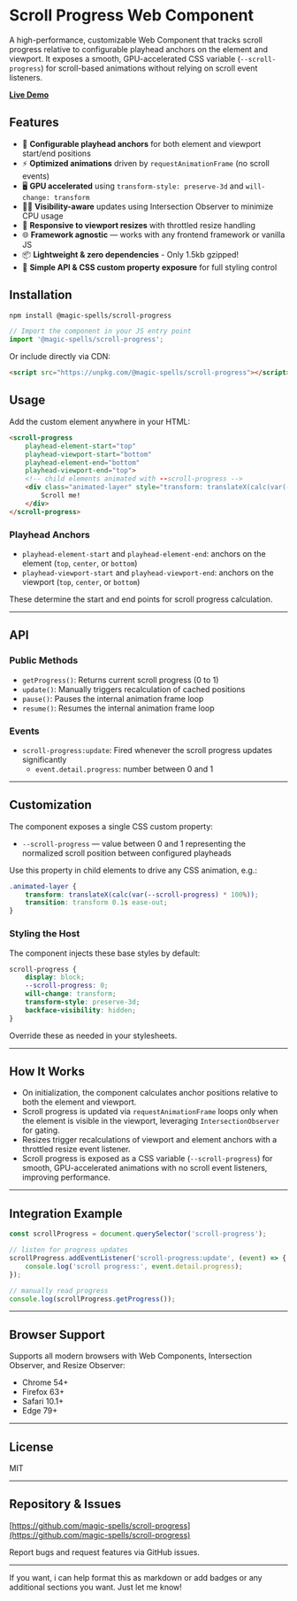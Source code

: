 # Scroll Progress Web Component

A high-performance, customizable Web Component that tracks scroll progress relative to configurable playhead anchors on the element and viewport. It exposes a smooth, GPU-accelerated CSS variable (`--scroll-progress`) for scroll-based animations without relying on scroll event listeners.

[**Live Demo**](https://magic-spells.github.io/scroll-progress/demo/)

## Features

- 🎯 **Configurable playhead anchors** for both element and viewport start/end positions
- ⚡ **Optimized animations** driven by `requestAnimationFrame` (no scroll events)
- 🖥️ **GPU accelerated** using `transform-style: preserve-3d` and `will-change: transform`
- 🕵️‍♂️ **Visibility-aware** updates using Intersection Observer to minimize CPU usage
- 📏 **Responsive to viewport resizes** with throttled resize handling
- 🌐 **Framework agnostic** — works with any frontend framework or vanilla JS
- 📦 **Lightweight & zero dependencies** - Only 1.5kb gzipped!
- 🔧 **Simple API & CSS custom property exposure** for full styling control

## Installation

```bash
npm install @magic-spells/scroll-progress
```

```javascript
// Import the component in your JS entry point
import '@magic-spells/scroll-progress';
```

Or include directly via CDN:

```html
<script src="https://unpkg.com/@magic-spells/scroll-progress"></script>
```

## Usage

Add the custom element anywhere in your HTML:

```html
<scroll-progress
	playhead-element-start="top"
	playhead-viewport-start="bottom"
	playhead-element-end="bottom"
	playhead-viewport-end="top">
	<!-- child elements animated with --scroll-progress -->
	<div class="animated-layer" style="transform: translateX(calc(var(--scroll-progress) * 100%));">
		Scroll me!
	</div>
</scroll-progress>
```

### Playhead Anchors

- `playhead-element-start` and `playhead-element-end`: anchors on the element (`top`, `center`, or `bottom`)
- `playhead-viewport-start` and `playhead-viewport-end`: anchors on the viewport (`top`, `center`, or `bottom`)

These determine the start and end points for scroll progress calculation.

---

## API

### Public Methods

- `getProgress()`: Returns current scroll progress (0 to 1)
- `update()`: Manually triggers recalculation of cached positions
- `pause()`: Pauses the internal animation frame loop
- `resume()`: Resumes the internal animation frame loop

### Events

- `scroll-progress:update`: Fired whenever the scroll progress updates significantly
  - `event.detail.progress`: number between 0 and 1

---

## Customization

The component exposes a single CSS custom property:

- `--scroll-progress` — value between 0 and 1 representing the normalized scroll position between configured playheads

Use this property in child elements to drive any CSS animation, e.g.:

```css
.animated-layer {
	transform: translateX(calc(var(--scroll-progress) * 100%));
	transition: transform 0.1s ease-out;
}
```

### Styling the Host

The component injects these base styles by default:

```css
scroll-progress {
	display: block;
	--scroll-progress: 0;
	will-change: transform;
	transform-style: preserve-3d;
	backface-visibility: hidden;
}
```

Override these as needed in your stylesheets.

---

## How It Works

- On initialization, the component calculates anchor positions relative to both the element and viewport.
- Scroll progress is updated via `requestAnimationFrame` loops only when the element is visible in the viewport, leveraging `IntersectionObserver` for gating.
- Resizes trigger recalculations of viewport and element anchors with a throttled resize event listener.
- Scroll progress is exposed as a CSS variable (`--scroll-progress`) for smooth, GPU-accelerated animations with no scroll event listeners, improving performance.

---

## Integration Example

```javascript
const scrollProgress = document.querySelector('scroll-progress');

// listen for progress updates
scrollProgress.addEventListener('scroll-progress:update', (event) => {
	console.log('scroll progress:', event.detail.progress);
});

// manually read progress
console.log(scrollProgress.getProgress());
```

---

## Browser Support

Supports all modern browsers with Web Components, Intersection Observer, and Resize Observer:

- Chrome 54+
- Firefox 63+
- Safari 10.1+
- Edge 79+

---

## License

MIT

---

## Repository & Issues

[https://github.com/magic-spells/scroll-progress](https://github.com/magic-spells/scroll-progress)

Report bugs and request features via GitHub issues.

---

If you want, i can help format this as markdown or add badges or any additional sections you want. Just let me know!
